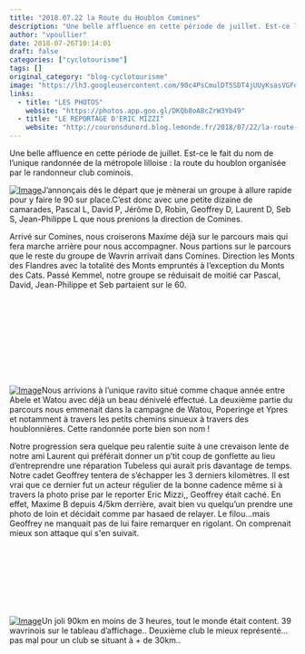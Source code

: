 ```yaml
---
title: "2018.07.22 la Route du Houblon Comines"
description: "Une belle affluence en cette période de juillet. Est-ce le fait du nom de l’unique randonnée de la métropole lilloise : la route du houblon organisée par le randonneur club cominois."
author: "vpoullier"
date: 2018-07-26T10:14:01
draft: false
categories: ["cyclotourisme"]
tags: []
original_category: "blog-cyclotourisme"
image: "https://lh3.googleusercontent.com/90c4PsCmulDT5SDT4jUUyKsasVGFocgL0PfxSKf9eTyHolAOLjyoxTu81aF4tBuJy8QvecGppOemSMlCIOngyoLp1pR7UisUH4BDLpJX439RApsESi3ndXNtjqe_A9w6MEOnXE62vpbII1nDC7MPK7V7foG15AKYSPujrur6cG2LGbQ9BWLeI-03VMgH0icJJGQREDVQJCCxvjuQrAVuQhDyR5o_a56tKYfoK0wyGVvWmlibe8LZ6Jyz1d3yGvhkeJJlI4Orbqf20TUokjpmf3Dyy1dQOMvfTEXGHzhoysc_e8TRY374oPn2QrhM4JaDTHqB_C11AdGEq9RXOuN5s-zZSg5Y3UpX1vUM_-l6BBs-3SLjcNGLjFuWAvbGOu4JUA3ncb_qMdem4enKDxWf9pj-hYBHNFecpcACLLqLWJDx-sDhbQqv645jnO-2m-jfkkTVOWem7FzSV0NfMe1hLU3G_ZELFjhMTAckINQTidvwJOPoGLJkueg9U8WfF9tJUgf1FEwW-9CKFcSH1f_exdurHg525CE8WPQNbuZUCtuMiJEgFtAJrUhEHZuTRCL2cVSwq9qy_8HGBb6IrgIxMRro7ppvNWZSmau71XCn=w1027-h770-no"
links:
  - title: "LES PHOTOS"
    website: "https://photos.app.goo.gl/DKQb8oABcZrW3Yb49"
  - title: "LE REPORTAGE D'ERIC MIZZI"
    website: "http://couronsdunord.blog.lemonde.fr/2018/07/22/la-route-du-houblon-cyclo-comines-2018-1-2/"
---
```


Une belle affluence en cette période de juillet. Est-ce le fait du nom de l’unique randonnée de la métropole lilloise&nbsp;: la route du houblon organisée par le randonneur club cominois.

<!--more-->

[![Image](https://lh3.googleusercontent.com/d5ohqG9C2GIs9KOJpJ_RfedIs2Myr47DQ9nBuJRrSU_qGZZajrDCSsec4Lo8o710Slouep4Hi7v2_CrAO8zJ-ugTkv52u4sJcZV3L77ijU5spGSB8TKHAnBGAZGK0CSz-z_IYMtN9Orx8tSgvPQELkxhvsDIUR6BJmmmnx3FmIfX1KQkbJYiOr5WWhlSrDEZdnoyjUfFq5n2eWVbsHKGAQ8ahV_GPrwDS4Z2i81wYjrnEeD93hpVH9AJTGephY7ge6LkQQAiyi5vSSvua7k5cDaHauy6szHBfR3wxFrSlRZzD777GfFFE7sQ_G4LAEow18O3SRqrx75f-FuJz6hqbZcQ7mx-DrOC40a7ChP0ynHN3wNEEN2xpFKLfYAD1n9XNypl83LD1jDxk1i-RJUY8-3lpXNGZX2qZ3qUNMLbXYWQgIOcsnwlf7fmQvmKYbnBUlebXTcNgDHVXpcQhnyD9YyCToEj20gbRVRBhzMB9U3sVVlKx4Ry_4OXjrDQMGV1C2XaYP4f2N0Bq45F_4sUPUX0aPq1gR7QNXuiUIzjtGxBDniTyVzJBEAxOmO7NQQRa4V5-GQRJNzWn1SrCN9vOYrgbZogXHJFN-g2h5yF=w1027-h770-no)](https://lh3.googleusercontent.com/d5ohqG9C2GIs9KOJpJ_RfedIs2Myr47DQ9nBuJRrSU_qGZZajrDCSsec4Lo8o710Slouep4Hi7v2_CrAO8zJ-ugTkv52u4sJcZV3L77ijU5spGSB8TKHAnBGAZGK0CSz-z_IYMtN9Orx8tSgvPQELkxhvsDIUR6BJmmmnx3FmIfX1KQkbJYiOr5WWhlSrDEZdnoyjUfFq5n2eWVbsHKGAQ8ahV_GPrwDS4Z2i81wYjrnEeD93hpVH9AJTGephY7ge6LkQQAiyi5vSSvua7k5cDaHauy6szHBfR3wxFrSlRZzD777GfFFE7sQ_G4LAEow18O3SRqrx75f-FuJz6hqbZcQ7mx-DrOC40a7ChP0ynHN3wNEEN2xpFKLfYAD1n9XNypl83LD1jDxk1i-RJUY8-3lpXNGZX2qZ3qUNMLbXYWQgIOcsnwlf7fmQvmKYbnBUlebXTcNgDHVXpcQhnyD9YyCToEj20gbRVRBhzMB9U3sVVlKx4Ry_4OXjrDQMGV1C2XaYP4f2N0Bq45F_4sUPUX0aPq1gR7QNXuiUIzjtGxBDniTyVzJBEAxOmO7NQQRa4V5-GQRJNzWn1SrCN9vOYrgbZogXHJFN-g2h5yF=w1027-h770-no)J’annonçais dès le départ que je mènerai un groupe à allure rapide pour y faire le 90 sur place.C’est donc avec une petite dizaine de camarades, Pascal L, David P, Jérôme D, Robin, Geoffrey D, Laurent D, Seb S, Jean-Philippe L que nous prenions la direction de Comines.

Arrivé sur Comines, nous croiserons Maxime déjà sur le parcours mais qui fera marche arrière pour nous accompagner. Nous partions sur le parcours que le reste du groupe de Wavrin arrivait dans Comines. Direction les Monts des Flandres avec la totalité des Monts empruntés à l’exception du Monts des Cats. Passé Kemmel, notre groupe se réduisait de moitié car Pascal, David, Jean-Philippe et Seb partaient sur le 60.

&nbsp;

&nbsp;

&nbsp;

&nbsp;

&nbsp;

[![Image](https://lh3.googleusercontent.com/XjP3P5X_GqeqLTAvyd_fr0i8B2RmCHdpgw5YoTh32Uox5nQIwxH6FjrDnwOSP5yZOFhxft7NHANEi0ss3dqqAqgF2z_iovlpDEnHix9lE-YQBJtAwRCLaujQAQm7bWG8MN9jNDUH7EyvhWH2HbgCGCrjFUxO62GUyqg4GtIkseHRArayfet9Is3y8_6tN0GZytC38Fj0OEFP7Y29Ib_8GLLuTEXtdF7biiajIJkwhhb4IOZsdl6aO3qWVcmIkCnogUApDuYX3Ce982AjmpwWXywoYRUVnnGozfdlCk1tRV5u1HqlD3h1zEWg1NQUgSwQ0X-BXRTwSzpz-6YQ0VssDcfoDUlXP0tUyNTfM4aRSZ8KzeGdVQOmZuWkA6KfF55vPYV97nr9ZDzkeYk-vdmJElpTqxm0fDwEy8TwMcQDe00raoEtQz1ytt6UeMmyX1R2jcd7ui_7pb6P-q5SHuYlbza_kYIU7qv6plZEx-YKB5AXjvERYKIV0WK7uQDu4J-Vg0XSmcZjQBhJEPkbA7D7akw8Ch0zpekmjX6zlEkYWfvyV8tFWv_Bk-UT3FggXl09Wblq-kzKvvwZEy1Eyn-V1ouznZA9bdgdz2FHt9DC21dnbj62zI2IYzuECV45dh6WEsi91FTFTovVuhAXclshGEf-pA2WGz-DvQ=w401-h301-no)](https://lh3.googleusercontent.com/XjP3P5X_GqeqLTAvyd_fr0i8B2RmCHdpgw5YoTh32Uox5nQIwxH6FjrDnwOSP5yZOFhxft7NHANEi0ss3dqqAqgF2z_iovlpDEnHix9lE-YQBJtAwRCLaujQAQm7bWG8MN9jNDUH7EyvhWH2HbgCGCrjFUxO62GUyqg4GtIkseHRArayfet9Is3y8_6tN0GZytC38Fj0OEFP7Y29Ib_8GLLuTEXtdF7biiajIJkwhhb4IOZsdl6aO3qWVcmIkCnogUApDuYX3Ce982AjmpwWXywoYRUVnnGozfdlCk1tRV5u1HqlD3h1zEWg1NQUgSwQ0X-BXRTwSzpz-6YQ0VssDcfoDUlXP0tUyNTfM4aRSZ8KzeGdVQOmZuWkA6KfF55vPYV97nr9ZDzkeYk-vdmJElpTqxm0fDwEy8TwMcQDe00raoEtQz1ytt6UeMmyX1R2jcd7ui_7pb6P-q5SHuYlbza_kYIU7qv6plZEx-YKB5AXjvERYKIV0WK7uQDu4J-Vg0XSmcZjQBhJEPkbA7D7akw8Ch0zpekmjX6zlEkYWfvyV8tFWv_Bk-UT3FggXl09Wblq-kzKvvwZEy1Eyn-V1ouznZA9bdgdz2FHt9DC21dnbj62zI2IYzuECV45dh6WEsi91FTFTovVuhAXclshGEf-pA2WGz-DvQ=w401-h301-no)Nous arrivions à l’unique ravito situé comme chaque année entre Abele et Watou avec déjà un beau dénivelé effectué. La deuxième partie du parcours nous emmenait dans la campagne de Watou, Poperinge et Ypres et notamment à travers les petits chemins sinueux à travers des houblonnières. Cette randonnée porte bien son nom&nbsp;!

Notre progression sera quelque peu ralentie suite à une crevaison lente de notre ami Laurent qui préférait donner un p’tit coup de gonflette au lieu d’entreprendre une réparation Tubeless qui aurait pris davantage de temps. Notre cadet Geoffrey tentera de s’échapper les 3 derniers kilomètres. Il est vrai que ce dernier fut un acteur régulier de la bonne cadence même si à travers la photo prise par le reporter Eric Mizzi,, Geoffrey était caché. En effet, Maxime B depuis 4/5km derrière, avait bien vu quelqu’un prendre une photo de loin et décidait comme par hasaed de relayer. Le filou…mais Geoffrey ne manquait pas de lui faire remarquer en rigolant. On comprenait mieux son attaque qui s'en suivait.

&nbsp;

&nbsp;

&nbsp;

&nbsp;

[![Image](https://lh3.googleusercontent.com/qzV5QqAmSm7Pgy_1RoB7NamJV7zB6pTvEk9NfVqIVesCoq4XPZv17naSB7FavV2RU9S6dVwf0lvKmgHV6CIVDtkSUBQgU5OzkX0BJDMKrI_BhYD6SlFNxDIyFXBNV4s6VS1LhxMmekGDfOZ7A4aHI0-UcbRG6lwP4MFzVhS4qp-xz1eJ1gL5VvVG7iA256KQW_iyvptNQRhab89k4Ey9EC16_p2FJAfodlD-daHULoyd0nFrG3iUpHqaebJraB-KqaxeQs5DkyjddiydAn6gjmAOxdVwEvadRYMDaX9ajoOWr4DfNQXtCuq7vFf5xfwpjDFMvbtJvUNVSymrHnktRVMCkQCOeeZy7FiYnoeukPmR7KReqU3hxpU12c0xNVxZkwLngTF69FBcXhuikFzcTSwkLW8N_CO-URWstwVKs6XwKg2AQDN1J5YGcY7L7sfTvSltmXd3DnrhhU-4dQIYfcVVtCppRRsT_m1cFgRhpUBLRK_8QCKPCv321RvfgQb7Bz0iVpIS7g1lX6Il0jSU8JqiLKJTBVqEzkQOSvezr0GjIFnba8e9HS18SY1FyC_BH9Utj2GWC9C9mUUGgiS_NMJk0fyngOlCtREDLRH6eaKYWeWYWlkdrFJUWc8r81MbNmXiRFJhVTDGtnPtPU1Cfn7G3HGBm3lfHg=w247-h328-no)](https://lh3.googleusercontent.com/qzV5QqAmSm7Pgy_1RoB7NamJV7zB6pTvEk9NfVqIVesCoq4XPZv17naSB7FavV2RU9S6dVwf0lvKmgHV6CIVDtkSUBQgU5OzkX0BJDMKrI_BhYD6SlFNxDIyFXBNV4s6VS1LhxMmekGDfOZ7A4aHI0-UcbRG6lwP4MFzVhS4qp-xz1eJ1gL5VvVG7iA256KQW_iyvptNQRhab89k4Ey9EC16_p2FJAfodlD-daHULoyd0nFrG3iUpHqaebJraB-KqaxeQs5DkyjddiydAn6gjmAOxdVwEvadRYMDaX9ajoOWr4DfNQXtCuq7vFf5xfwpjDFMvbtJvUNVSymrHnktRVMCkQCOeeZy7FiYnoeukPmR7KReqU3hxpU12c0xNVxZkwLngTF69FBcXhuikFzcTSwkLW8N_CO-URWstwVKs6XwKg2AQDN1J5YGcY7L7sfTvSltmXd3DnrhhU-4dQIYfcVVtCppRRsT_m1cFgRhpUBLRK_8QCKPCv321RvfgQb7Bz0iVpIS7g1lX6Il0jSU8JqiLKJTBVqEzkQOSvezr0GjIFnba8e9HS18SY1FyC_BH9Utj2GWC9C9mUUGgiS_NMJk0fyngOlCtREDLRH6eaKYWeWYWlkdrFJUWc8r81MbNmXiRFJhVTDGtnPtPU1Cfn7G3HGBm3lfHg=w247-h328-no)Un joli 90km en moins de 3 heures, tout le monde était content. 39 wavrinois sur le tableau d’affichage.. Deuxième club le mieux représenté… pas mal pour un club se situant à + de 30km..